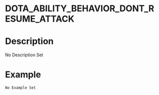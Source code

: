 # DOTA_ABILITY_BEHAVIOR_DONT_RESUME_ATTACK
# Description
No Description Set
# Example
```No Example Set```